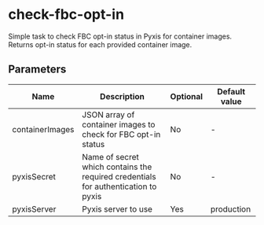 # check-fbc-opt-in

Simple task to check FBC opt-in status in Pyxis for container images.
Returns opt-in status for each provided container image.

## Parameters

| Name            | Description                                                                        | Optional | Default value |
|-----------------|------------------------------------------------------------------------------------|----------|---------------|
| containerImages | JSON array of container images to check for FBC opt-in status                      | No       | -             |
| pyxisSecret     | Name of secret which contains the required credentials for authentication to pyxis | No       | -             |
| pyxisServer     | Pyxis server to use                                                                | Yes      | production    |
